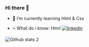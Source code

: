 ### Hi there 👋
- 🌱 I’m currently learning Html & Css
<!-- - 📫 How to reach me:linkedin.com/in/yusuf-emre-k-150658145/ -->
- ⚡ What do i know: Html
[![linkedin](https://img.shields.io/badge/Linkedin-000000?style=for-the-badge&logo=Linkedin&logoColor=white)](https://www.linkedin.com/in/yusuf-emre-k-150658145/)


![Github stats 2](https://github-readme-stats.vercel.app/api?username=helloimzeus&show_icons=true&theme=radical)
